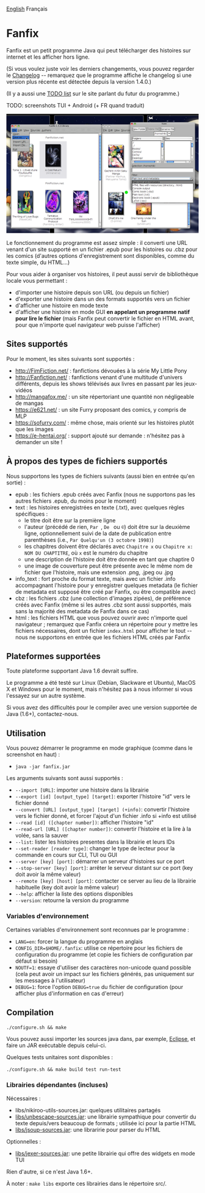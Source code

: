 [English](README.md) Français

# Fanfix

Fanfix est un petit programme Java qui peut télécharger des histoires sur internet et les afficher hors ligne.

(Si vous voulez juste voir les derniers changements, vous pouvez regarder le [Changelog](changelog-fr.md) -- remarquez que le programme affiche le changelog si une version plus récente est détectée depuis la version 1.4.0.)

(Il y a aussi une [TODO list](TODO.md) sur le site parlant du futur du programme.)

TODO: screenshots TUI + Android (+ FR quand traduit)

![Main GUI](screenshots/fanfix-1.3.2.png?raw=true "Main GUI")

Le fonctionnement du programme est assez simple : il converti une URL venant d'un site supporté en un fichier .epub pour les histoires ou .cbz pour les comics (d'autres options d'enregistrement sont disponibles, comme du texte simple, du HTML...)

Pour vous aider à organiser vos histoires, il peut aussi servir de bibliothèque locale vous permettant :
- d'importer une histoire depuis son URL (ou depuis un fichier)
- d'exporter une histoire dans un des formats supportés vers un fichier
- d'afficher une histoire en mode texte
- d'afficher une histoire en mode GUI **en appelant un programme natif pour lire le fichier** (mais Fanfix peut convertir le fichier en HTML avant, pour que n'importe quel navigateur web puisse l'afficher)

## Sites supportés

Pour le moment, les sites suivants sont supportés :
- http://FimFiction.net/ : fanfictions dévouées à la série My Little Pony
- http://Fanfiction.net/ : fanfictions venant d'une multitude d'univers différents, depuis les shows télévisés aux livres en passant par les jeux-vidéos
- http://mangafox.me/ : un site répertoriant une quantité non négligeable de mangas
- https://e621.net/ : un site Furry proposant des comics, y compris de MLP
- https://sofurry.com/ : même chose, mais orienté sur les histoires plutôt que les images
- https://e-hentai.org/ : support ajouté sur demande : n'hésitez pas à demander un site !

## À propos des types de fichiers supportés

Nous supportons les types de fichiers suivants (aussi bien en entrée qu'en sortie) :
- epub : les fichiers .epub créés avec Fanfix (nous ne supportons pas les autres fichiers .epub, du moins pour le moment)
- text : les histoires enregistrées en texte (.txt), avec quelques règles spécifiques :
  - le titre doit être sur la première ligne
  - l'auteur (précédé de rien, ```Par ```, ```De ``` ou ```©```) doit être sur la deuxième ligne, optionnellement suivi de la date de publication entre parenthèses (i.e., ```Par Quelqu'un (3 octobre 1998)```)
  - les chapitres doivent être déclarés avec ```Chapitre x``` ou ```Chapitre x: NOM DU CHAPTITRE```, où ```x``` est le numéro du chapitre
  - une description de l'histoire doit être donnée en tant que chaptire 0
  - une image de couverture peut être présente avec le même nom de fichier que l'histoire, mais une extension .png, .jpeg ou .jpg
- info_text : fort proche du format texte, mais avec un fichier .info accompagnant l'histoire pour y enregistrer quelques metadata (le fichier de metadata est supposé être créé par Fanfix, ou être compatible avec)
- cbz : les fichiers .cbz (une collection d'images zipées), de préférence créés avec Fanfix (même si les autres .cbz sont aussi supportés, mais sans la majorité des metadata de Fanfix dans ce cas)
- html : les fichiers HTML que vous pouvez ouvrir avec n'importe quel navigateur ; remarquez que Fanfix créera un répertoire pour y mettre les fichiers nécessaires, dont un fichier ```index.html``` pour afficher le tout -- nous ne supportons en entrée que les fichiers HTML créés par Fanfix

## Plateformes supportées

Toute plateforme supportant Java 1.6 devrait suffire.

Le programme a été testé sur Linux (Debian, Slackware et Ubuntu), MacOS X et Windows pour le moment, mais n'hésitez pas à nous informer si vous l'essayez sur un autre système.

Si vous avez des difficultés pour le compiler avec une version supportée de Java (1.6+), contactez-nous.

## Utilisation

Vous pouvez démarrer le programme en mode graphique (comme dans le screenshot en haut) :
- ```java -jar fanfix.jar```

Les arguments suivants sont aussi supportés :
- ```--import [URL]```: importer une histoire dans la librairie
- ```--export [id] [output_type] [target]```: exporter l'histoire "id" vers le fichier donné
- ```--convert [URL] [output_type] [target] (+info)```: convertir l'histoire vers le fichier donné, et forcer l'ajout d'un fichier .info si +info est utilisé
- ```--read [id] ([chapter number])```: afficher l'histoire "id"
- ```--read-url [URL] ([chapter number])```: convertir l'histoire et la lire à la volée, sans la sauver
- ```--list```: lister les histoires presentes dans la librairie et leurs IDs
- ```--set-reader [reader type]```: changer le type de lecteur pour la commande en cours sur CLI, TUI ou GUI
- ```--server [key] [port]```: démarrer un serveur d'histoires sur ce port
- ```--stop-server [key] [port]```: arrêter le serveur distant sur ce port (key doit avoir la même valeur)
- ```--remote [key] [host] [port]```: contacter ce server au lieu de la librairie habituelle (key doit avoir la même valeur)
- ```--help```: afficher la liste des options disponibles
- ```--version```: retourne la version du programme

### Variables d'environnement

Certaines variables d'environnement sont reconnues par le programme :
- ```LANG=en```: forcer la langue du programme en anglais
- ```CONFIG_DIR=$HOME/.fanfix```: utilise ce répertoire pour les fichiers de configuration du programme (et copie les fichiers de configuration par défaut si besoin)
- ```NOUTF=1```: essaye d'utiliser des caractères non-unicode quand possible (cela peut avoir un impact sur les fichiers générés, pas uniquement sur les messages à l'utilisateur)
- ```DEBUG=1```: force l'option ```DEBUG=true``` du fichier de configuration (pour afficher plus d'information en cas d'erreur)

## Compilation

```./configure.sh && make```

Vous pouvez aussi importer les sources java dans, par exemple, [Eclipse](https://eclipse.org/), et faire un JAR exécutable depuis celui-ci.

Quelques tests unitaires sont disponibles :

```./configure.sh && make build test run-test```

### Librairies dépendantes (incluses)

Nécessaires :
- libs/nikiroo-utils-sources.jar: quelques utilitaires partagés
- [libs/unbescape-sources.jar](https://github.com/unbescape/unbescape): une librairie sympathique pour convertir du texte depuis/vers beaucoup de formats ; utilisée ici pour la partie HTML
- [libs/jsoup-sources.jar](https://jsoup.org/): une libraririe pour parser du HTML

Optionnelles :
- [libs/jexer-sources.jar](https://github.com/klamonte/jexer): une petite librairie qui offre des widgets en mode TUI

Rien d'autre, si ce n'est Java 1.6+.

À noter : ```make libs``` exporte ces librairies dans le répertoire src/.

